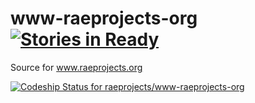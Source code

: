 # www-raeprojects-org  [![Stories in Ready](https://badge.waffle.io/raeprojects/www-raeprojects-org.svg?label=ready&title=Ready)](http://waffle.io/raeprojects/www-raeprojects-org)

Source for www.raeprojects.org

[ ![Codeship Status for raeprojects/www-raeprojects-org](https://codeship.com/projects/4c3aed50-71fc-0133-cff3-76d66bb8b48b/status?branch=master)](https://codeship.com/projects/117093)
